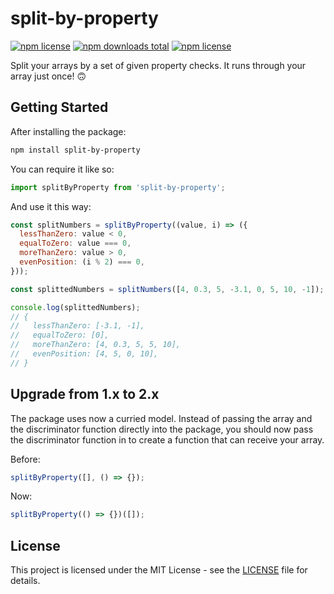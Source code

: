 # split-by-property

[![npm license](https://img.shields.io/npm/v/split-by-property.svg)]()
[![npm downloads total](https://img.shields.io/npm/dt/split-by-property.svg)]()
[![npm license](https://img.shields.io/npm/l/split-by-property.svg)]()

Split your arrays by a set of given property checks. It runs through your array just once! 🙃

## Getting Started

After installing the package:

```sh
npm install split-by-property
```

You can require it like so:

```js
import splitByProperty from 'split-by-property';
```

And use it this way:

```js
const splitNumbers = splitByProperty((value, i) => ({
  lessThanZero: value < 0,
  equalToZero: value === 0,
  moreThanZero: value > 0,
  evenPosition: (i % 2) === 0,
}));

const splittedNumbers = splitNumbers([4, 0.3, 5, -3.1, 0, 5, 10, -1]);

console.log(splittedNumbers);
// {
//   lessThanZero: [-3.1, -1],
//   equalToZero: [0],
//   moreThanZero: [4, 0.3, 5, 5, 10],
//   evenPosition: [4, 5, 0, 10],
// }
```

## Upgrade from 1.x to 2.x

The package uses now a curried model. Instead of passing the array and the discriminator function directly into the package, you should now pass the discriminator function in to create a function that can receive your array.

Before:

```js
splitByProperty([], () => {});
```

Now:

```js
splitByProperty(() => {})([]);
```

## License

This project is licensed under the MIT License - see the [LICENSE](LICENSE) file for details.
